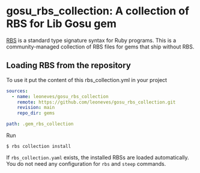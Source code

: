 # gosu_rbs_collection: A collection of RBS for Lib Gosu gem

[RBS](https://github.com/ruby/rbs) is a standard type signature syntax for Ruby programs.
This is a community-managed collection of RBS files for gems that ship without RBS.

## Loading RBS from the repository

To use it put the content of this rbs_collection.yml in your project

```yml
sources:
  - name: leoneves/gosu_rbs_collection
    remote: https://github.com/leoneves/gosu_rbs_collection.git
    revision: main
    repo_dir: gems

path: .gem_rbs_collection 
```

Run
```console
$ rbs collection install
```

If `rbs_collection.yaml` exists, the installed RBSs are loaded automatically.
You do not need any configuration for `rbs` and `steep` commands.
